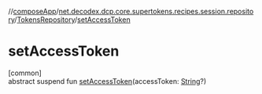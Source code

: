 //[composeApp](../../../index.md)/[net.decodex.dcp.core.supertokens.recipes.session.repository](../index.md)/[TokensRepository](index.md)/[setAccessToken](set-access-token.md)

# setAccessToken

[common]\
abstract suspend fun [setAccessToken](set-access-token.md)(accessToken: [String](https://kotlinlang.org/api/latest/jvm/stdlib/kotlin/-string/index.html)?)
